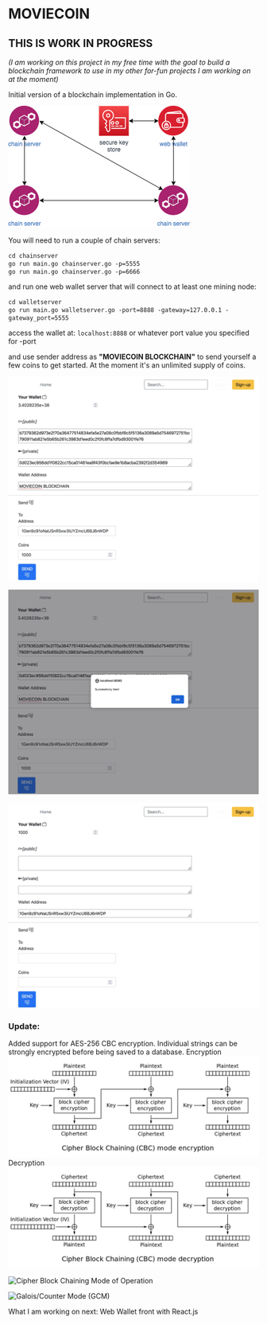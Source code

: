 # MOVIECOIN

## THIS IS WORK IN PROGRESS
_(I am working on this project in my free time with the goal to build a blockchain framework to use in my other for-fun projects I am working on at the moment)_

Initial version of a blockchain implementation in Go.

![Moviecoin blockchain](/design/Moviecoin.png)

You will need to run a couple of chain servers:
```
cd chainserver
go run main.go chainserver.go -p=5555
go run main.go chainserver.go -p=6666
```

and run one web wallet server that will connect to at least one mining node:
```
cd walletserver
go run main.go walletserver.go -port=8888 -gateway=127.0.0.1 -gateway_port=5555
```

access the wallet at: `localhost:8888` or whatever port value you specified for -port

and use sender address as **"MOVIECOIN BLOCKCHAIN"**
to send yourself a few coins to get started. At the moment it's an unlimited supply of coins.


![Moviecoin landing page](/design/send-1.jpeg)

![Moviecoin send from blockcahin](/design/send-2.jpeg)

![Moviecoin update wallet amount](/design/send-3.jpeg)

### Update:
Added support for AES-256 CBC encryption. Individual strings can be strongly encrypted before being saved to a database.
Encryption
![Moviecoin AES Cipher Block Chaining](/design/CBC-encryption.png)
Decryption
![Moviecoin AES Cipher Block Chaining](/design/CBC-decryption.png)

![Cipher Block Chaining Mode of Operation](https://en.wikipedia.org/wiki/Block_cipher_mode_of_operation)

![Galois/Counter Mode (GCM)](https://en.wikipedia.org/wiki/Galois/Counter_Mode)

What I am working on next: Web Wallet front with React.js
